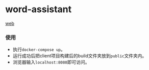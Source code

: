 # word-assistant

<a href='https://github.com/huangqiangqiang/word-assistant-web'>web</a>

### 使用
- 执行`docker-compose up`。
- 运行成功后把client项目构建后的build文件夹放到`public`文件夹内。
- 浏览器输入`localhost:8080`即可访问。

